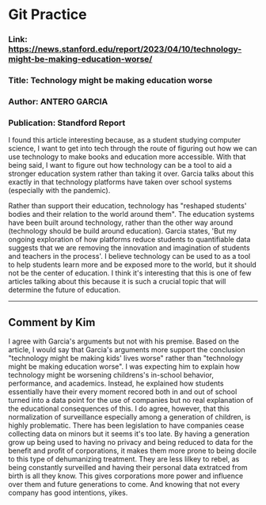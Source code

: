 # Git Practice
### Link: https://news.stanford.edu/report/2023/04/10/technology-might-be-making-education-worse/

### Title: Technology might be making education worse
### Author: ANTERO GARCIA
### Publication: Standford Report 

I found this article interesting because, as a student studying computer science, I want to get into tech through the route of figuring out how we can use technology to make books and education more accessible. With that being said, I want to figure out how technology can be a tool to aid a stronger education system rather than taking it over. Garcia talks about this exactly in that technology platforms have taken over school systems (especially with the pandemic). 

Rather than support their education, technology has "reshaped students' bodies and their relation to the world around them". The education systems have been built around technology, rather than the other way around (technology should be build around education). Garcia states, 'But my ongoing exploration of how platforms reduce students to quantifiable data suggests that we are removing the innovation and imagination of students and teachers in the process'. I believe technology can be used to as a tool to help students learn more and be exposed more to the world, but it should not be the center of education. I think it's interesting that this is one of few articles talking about this because it is such a crucial topic that will determine the future of education.  

---
## Comment by Kim

I agree with Garcia's arguments but not with his premise. Based on the article, I would say that Garcia's arguments more support the conclusion "technology 
might be making kids' lives worse" rather than "technology might be making education worse". I was expecting him to explain how technology might be worsening 
childrens's in-school behavior, performance, and academics. Instead, he explained how students essentially have their every moment recored both in and out 
of school turned into a data point for the use of companies but no real explanation of the educational consequences of this. I do agree, however, that this normalization of surveillance especially among a generation of children, is highly problematic. There has been legislation to have companies cease collecting data on minors but it seems it's too late. By having a generation grow up being used to having no privacy and being reduced to data for the benefit and profit of corporations, it makes them more prone to being docile to this type of dehumanizing treatment. They are less lilkey to rebel, as being constantly surveilled and having their personal data extratced from birth is all they know. This gives corporations more power and influence over them and future generations to come. 
And knowing that not every company has good intentions, yikes.